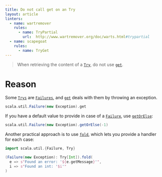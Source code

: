 ```yaml
---
title: Do not call get on an Try
layout: article
linters:
  - name: wartremover
    rules:
      - name: TryPartial
        url:  http://www.wartremover.org/doc/warts.html#trypartial
  - name: scapegoat
    rules:
      - name: TryGet
---
```


> When retrieving the content of a [`Try`], do not use [`get`].

# Reason

Some [`Trys`][`Try`] are [`Failures`][`Failure`], and [`get`] deals with them by throwing an exception.

```scala mdoc:crash
scala.util.Failure(new Exception).get
```

If you have a default value to provide in case of a [`Failure`], use [`getOrElse`]:

```scala mdoc
scala.util.Failure(new Exception).getOrElse(-1)
```

Another practical approach is to use [`fold`], which lets you provide a handler for each case:

```scala mdoc
import scala.util.{Failure, Try}

(Failure(new Exception): Try[Int]).fold(
  e => s"Found an error: '${e.getMessage}'",
  i => s"Found an int: '$i'"
)
```

[`Try`]:https://www.scala-lang.org/api/2.12.8/scala/util/Try.html
[`getOrElse`]:https://www.scala-lang.org/api/2.12.8/scala/util/Try.html#getOrElse[U%3E:T](default:=%3EU):U
[`fold`]:https://www.scala-lang.org/api/2.12.8/scala/util/Try.html#fold[U](fa:Throwable=%3EU,fb:T=%3EU):U
[`get`]:https://www.scala-lang.org/api/2.12.8/scala/util/Try.html#get:T
[`Failure`]:https://www.scala-lang.org/api/2.12.8/scala/util/Failure.html
[`Success`]:https://www.scala-lang.org/api/2.12.8/scala/util/Success.html

